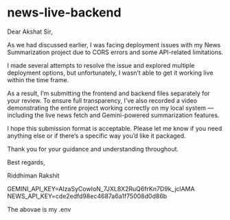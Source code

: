 # news-live-backend
Dear Akshat Sir,

As we had discussed earlier, I was facing deployment issues with my News Summarization project due to CORS errors and some API-related limitations.

I made several attempts to resolve the issue and explored multiple deployment options, but unfortunately, I wasn’t able to get it working live within the time frame.

As a result, I’m submitting the frontend and backend files separately for your review. To ensure full transparency, I’ve also recorded a video demonstrating the entire project working correctly on my local system — including the live news fetch and Gemini-powered summarization features.

I hope this submission format is acceptable. Please let me know if you need anything else or if there’s a specific way you’d like it packaged.

Thank you for your guidance and understanding throughout.

Best regards,

Riddhiman Rakshit

GEMINI_API_KEY=AIzaSyCowIoN_7JXL8X2RuQ6frKn7D9k_jclAMA
NEWS_API_KEY=cde2edfd98ec4687a6a1f75008d0d86b

The abovae is my .env 



